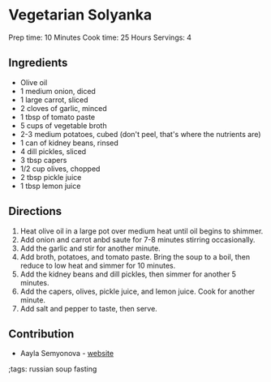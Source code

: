 # Vegetarian Solyanka

Prep time: 10 Minutes
Cook time: 25 Hours
Servings: 4

## Ingredients
- Olive oil
- 1 medium onion, diced
- 1 large carrot, sliced
- 2 cloves of garlic, minced
- 1 tbsp of tomato paste
- 5 cups of vegetable broth
- 2-3 medium potatoes, cubed (don't peel, that's where the nutrients are)
- 1 can of kidney beans, rinsed
- 4 dill pickles, sliced
- 3 tbsp capers
- 1/2 cup olives, chopped
- 2 tbsp pickle juice
- 1 tbsp lemon juice

## Directions
1. Heat olive oil in a large pot over medium heat until oil begins to shimmer.
2. Add onion and carrot anbd saute for 7-8 minutes stirring occasionally.
3. Add the garlic and stir for another minute.
4. Add broth, potatoes, and tomato paste. Bring the soup to a boil, then reduce to low heat and simmer for 10 minutes.
5. Add the kidney beans and dill pickles, then simmer for another 5 minutes.
6. Add the capers, olives, pickle juice, and lemon juice. Cook for another minute.
7. Add salt and pepper to taste, then serve.

## Contribution
- Aayla Semyonova - [website](https://aayla.dev)

;tags: russian soup fasting
